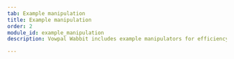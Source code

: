 ```yaml
---
tab: Example manipulation
title: Example manipulation
order: 2
module_id: example_manipulation
description: Vowpal Wabbit includes example manipulators for efficiency and ease of deployment so you can suppress or combine different feature sources to maximize performance.

---
```

